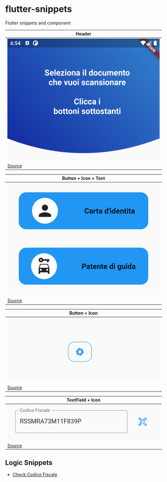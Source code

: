 # flutter-snippets
Flutter snippets and component


| Header  | 
| ------------- |
| ![Header](https://raw.githubusercontent.com/IsD4n73/flutter-snippets/main/Screen/Screenshot_1668970445.png) |
| [Source](https://github.com/IsD4n73/flutter-snippets/blob/main/Source/header.dart) |



| Button + Icon + Text  | 
| ------------- |
| ![Img](https://raw.githubusercontent.com/IsD4n73/flutter-snippets/main/Screen/Screenshot_1668970597.png) |
| [Source](https://github.com/IsD4n73/flutter-snippets/blob/main/Source/doc_button.dart) |




| Button + Icon | 
| ------------- |
| ![Img](https://raw.githubusercontent.com/IsD4n73/flutter-snippets/main/Screen/Screenshot_1668972294.png) |
| [Source](https://github.com/IsD4n73/flutter-snippets/blob/main/Source/button_icon.dart) |


| TextField + Icon | 
| ------------- |
| ![Img](https://raw.githubusercontent.com/IsD4n73/Flutter-Snippets/main/Screen/Screenshot_1669108110.png) |
| [Source](https://github.com/IsD4n73/Flutter-Snippets/blob/main/Source/textfield_icon.dart) |


## Logic Snippets
 - [Check Codice Fiscale](https://github.com/IsD4n73/Flutter-Snippets/blob/main/Logic/check_cf.dart)
